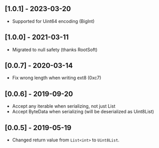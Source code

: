 ## [1.0.1] - 2023-03-20

- Supported for Uint64 encoding (BigInt)

## [1.0.0] - 2021-03-11

-   Migrated to null safety (thanks RootSoft)

## [0.0.7] - 2020-03-14

-   Fix wrong length when writing ext8 (0xc7)

## [0.0.6] - 2019-09-20

-   Accept any iterable when serializing, not just List
-   Accept ByteData when serializing (will be deserialized as Uint8List)

## [0.0.5] - 2019-05-19

-   Changed return value from `List<int>` to `Uint8List`.

